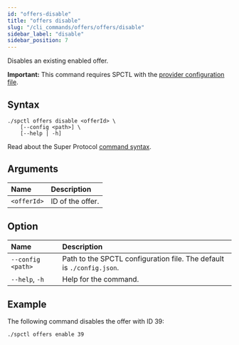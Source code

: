 ```yaml
---
id: "offers-disable"
title: "offers disable"
slug: "/cli_commands/offers/offers/disable"
sidebar_label: "disable"
sidebar_position: 7
---
```


Disables an existing enabled offer.

**Important:** This command requires SPCTL with the [provider configuration file](/cli#for-offer-providers).

## Syntax

```
./spctl offers disable <offerId> \
    [--config <path>] \
    [--help | -h]
```

Read about the Super Protocol [command syntax](/cli/cli_commands#command-syntax).

## Arguments

| **Name** | **Description** |
| :- | :- |
| `<offerId>` | ID of the offer. |

## Option

| **Name** | **Description** |
| :- | :- |
| `--config <path>` | Path to the SPCTL configuration file. The default is `./config.json`. |
| `--help`, `-h` | Help for the command. |

## Example

The following command disables the offer with ID 39:

```
./spctl offers enable 39
```